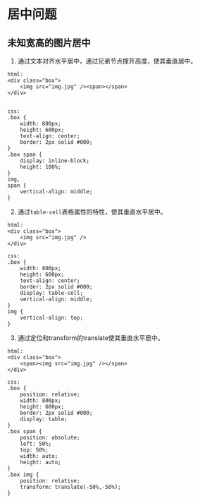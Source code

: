 #   居中问题

##  未知宽高的图片居中

1.  通过文本对齐水平居中，通过兄弟节点撑开高度，使其垂直居中。

```
html:
<div class="box">
	<img src="img.jpg" /><span></span>
</div>	


css:
.box {
	width: 800px;
	height: 600px;
	text-align: center;
	border: 2px solid #000;
}	
.box span {
	display: inline-block;
	height: 100%;
}
img,
span {
	vertical-align: middle;
}
```

2.  通过`table-cell`表格属性的特性，使其垂直水平居中。

```
html:
<div class="box">
	<img src="img.jpg" />
</div>	

css:
.box {
	width: 800px;
	height: 600px;
	text-align: center;
	border: 2px solid #000;
	display: table-cell;
	vertical-align: middle;
}	
img {
	vertical-align: top;
}
```

3.   通过定位和transform的translate使其垂直水平居中。

```
html:
<div class="box">
	<span><img src="img.jpg" /></span>
</div>	

css:
.box {
	position: relative;
	width: 800px;
	height: 600px;
	border: 2px solid #000;
	display: table;
}	
.box span {
	position: absolute;
	left: 50%;
	top: 50%;
	width: auto;
	height: auto;
}
.box img {
	position: relative;
	transform: translate(-50%,-50%);
}
```
